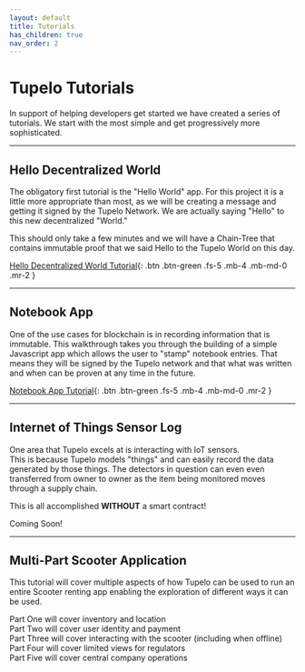```yaml
---
layout: default
title: Tutorials
has_children: true
nav_order: 2
---
```


# Tupelo Tutorials

In support of helping developers get started we have created a series of tutorials.
We start with the most simple and get progressively more sophisticated.

***

## Hello Decentralized World

The obligatory first tutorial is the "Hello World" app.
For this project it is a little more appropriate than most, as we will be
creating a message and getting it signed by the Tupelo Network. We are actually
saying "Hello" to this new decentralized "World."

This should only take a few minutes and we will have a Chain-Tree that contains
immutable proof that we said Hello to the Tupelo World on this day.

[Hello Decentralized World Tutorial](/tutorials/hello_world){: .btn .btn-green .fs-5 .mb-4 .mb-md-0 .mr-2 }

***
## Notebook App

One of the use cases for blockchain is in recording information that is
immutable.  This walkthrough takes you through the building of a simple
Javascript app which allows the user to "stamp" notebook entries.
That means they will be signed by the Tupelo network and that what
was written and when can be proven at any time in the future.

[Notebook App Tutorial](#getting-started){: .btn .btn-green .fs-5 .mb-4 .mb-md-0 .mr-2 }

***

## Internet of Things Sensor Log

One area that Tupelo excels at is interacting with IoT sensors.  
This is because Tupelo models "things" and can easily record the data generated
by those things.  The detectors in question can even even transferred from owner
to owner as the item being monitored moves through a supply chain.  

This is all accomplished **WITHOUT** a smart contract!  

Coming Soon!

***

## Multi-Part Scooter Application

This tutorial will cover multiple aspects of how Tupelo can be used to run an
entire Scooter renting app enabling the exploration of different ways
it can be used.  

Part One will cover inventory and location  
Part Two will cover user identity and payment  
Part Three will cover interacting with the scooter (including when offline)  
Part Four will cover limited views for regulators  
Part Five will cover central company operations  
